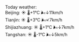Today weather:  
Beijing: ☀️   🌡️+1°C 🌬️↓11km/h  
Tianjin: ☀️   🌡️+3°C 🌬️↙7km/h  
Shijiazhuang: ☀️   🌡️+1°C 🌬️↓7km/h  
Tangshan: ☀️   🌡️-1°C 🌬️↓5km/h  
